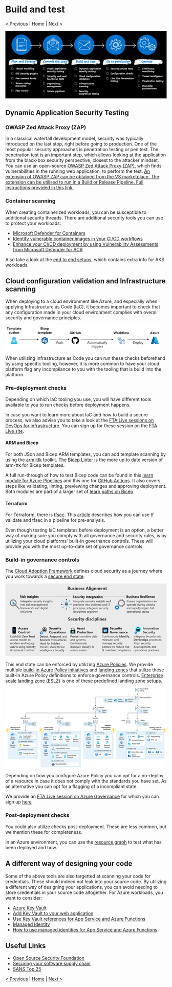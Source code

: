 # Build and test

[< Previous](./2-commit.md) | [Home](./readme.md) | [Next >](./4-goto-production.md)

![devsecops-controls](./media/devsecops-controls.png)

## Dynamic Application Security Testing

### OWASP Zed Attack Proxy (ZAP)

In a classical waterfall development model, security was typically introduced on the last stop, right before going to production. One of the most popular security approaches is penetration testing or pen test. The penetration test is an important step, which allows looking at the application from the black-box security perspective, closest to the attacker mindset. You can use an open-source [OWASP Zed Attack Proxy (ZAP)](https://owasp.org/www-project-zap/), which finds vulnerabilities in the running web application, to perform the test. [An extension of OWASP ZAP can be obtained from the VS marketplace. The extension can be utilised to run in a Build or Release Pipeline. Full instructions provided in this link.](https://marketplace.visualstudio.com/items?itemName=CSE-DevOps.zap-scanner)

### Container scanning

When creating containerized workloads, you can be susceptible to additional security threads. There are additional security tools you can use to protect your workloads:
- [Microsoft Defender for Containers](https://docs.microsoft.com/azure/defender-for-cloud/defender-for-containers-introduction?tabs=defender-for-container-arch-aks#architecture-overview)
- [Identify vulnerable container images in your CI/CD workflows](https://docs.microsoft.com/azure/defender-for-cloud/defender-for-container-registries-cicd)
- [Enhance your CI/CD deployment by using Vulnerability Assessments from Microsoft Defender for ACR](https://techcommunity.microsoft.com/t5/microsoft-defender-for-cloud/enhance-your-ci-cd-deployment-by-using-vulnerability-assessments/ba-p/2102516)

Also take a look at the [end to end setups](./6-end-to-end.md), which contains extra info for AKS workloads.

## Cloud configuration validation and Infrastructure scanning

When deploying to a cloud environment like Azure, and especially when applying Infrastructure as Code (IaC), it becomes important to check that any configuration made in your cloud environment complies with overall security and governance principles.

![Typical IaC workflow](media/IaC.png)

When utilizing Infrastructure as Code you can run these checks beforehand by using specific tooling, however, it is more common to have your cloud platform flag any incompliance to you with the tooling that is build into the platform.

### Pre-deployment checks

Depending on which IaC tooling you use, you will have different tools available to you to run checks before deployment happens.

In case you want to learn more about IaC and how to build a secure process, we also advise you to take a look at the [FTA Live sessions on DevOps for infrastructure](https://github.com/Azure/FTALive-Sessions/blob/main/content/devops/part-3-infra.md). You can sign up for these session on the [FTA Live site](https://fasttrack.azure.com/live/category/DevOps).

#### ARM and Bicep

For both JSon and Bicep ARM templates, you can add template scanning by using the [arm-ttk](https://github.com/Azure/arm-ttk) toolkit. The [Bicep Linter](https://docs.microsoft.com/azure/azure-resource-manager/bicep/linter) is the more up to date version of arm-ttk for Bicep templates. 

A full run-through of how to test Bicep code can be found in this [learn module for Azure Pipelines](https://docs.microsoft.com/learn/modules/test-bicep-code-using-azure-pipelines/) and this one for [GitHub Actions](https://docs.microsoft.com/learn/modules/test-bicep-code-using-github-actions/). It also covers steps like validating, linting, previewing changes and approving deployment. Both modules are part of a larger set of [learn paths on Bicep](https://docs.microsoft.com/azure/azure-resource-manager/bicep/learn-bicep)

#### Terraform

For Terraform, there is [tfsec](https://aquasecurity.github.io/tfsec/v1.4.2/). This [article](https://www.winopsdba.com/blog/azure-cloud-terraform-validate-and-sast.html) describes how you can use tf validate and tfsec in a pipeline for pre-analysis.

Even though testing IaC templates before deployment is an option, a better way of making sure you comply with all governance and security rules, is by utilizing your cloud platforms' built-in governance controls. These will provide you with the most up-to-date set of governance controls.

### Build-in governance controls

The [Cloud Adoption Framework](https://docs.microsoft.com/azure/cloud-adoption-framework/) defines cloud security as a journey where you work towards a [secure end state](https://docs.microsoft.com/azure/cloud-adoption-framework/secure/). 

![Envision a security end state](media/secure-methodology.png)

This end state can be enforced by utilizing [Azure Policies](https://docs.microsoft.com/azure/governance/policy/overview). We provide multiple [build-in Azure Policy initiatives](https://docs.microsoft.com/azure/governance/policy/samples/built-in-initiatives) and [landing zones](https://docs.microsoft.com/azure/cloud-adoption-framework/ready/landing-zone/implementation-options) that utilize these built-in Azure Policy definitions to enforce governance controls. [Enterprise scale landing zone (ESLZ)](https://docs.microsoft.com/azure/cloud-adoption-framework/ready/enterprise-scale/) is one of these predefined landing zone setups.

![enterprise scale hub and spoke](media/es-hubspoke.png)

Depending on how you configure Azure Policy you can opt for a no-deploy of a resource in case it does not comply with the standards you have set. As an alternative you can opt for a flagging of a incompliant state.

We provide an [FTA Live session on Azure Governance](https://github.com/Azure/FTALive-Sessions/tree/main/content/management-governance/governance) for which you can sign up [here](https://fasttrack.azure.com/live/category/Governance)

### Post-deployment checks

You could also utilize checks post-deployment. These are less common, but we mention these for completeness.

In an Azure environment, you can use the [resource graph](https://docs.microsoft.com/azure/governance/resource-graph/samples/advanced?tabs=azure-cli) to test what has been deployed and how.

## A different way of designing your code

Some of the above tools are also targetted at scanning your code for credentials. These should indeed not leak into your source code. By utilizing a different way of designing your applications, you can avoid needing to store credentials in your source code altogether. For Azure workloads, you want to consider: 

- [Azure Key Vault](https://docs.microsoft.com/azure/key-vault/general/overview)
- [Add Key Vault to your web application](https://docs.microsoft.com/azure/key-vault/general/vs-key-vault-add-connected-service)
- [Use Key Vault references for App Service and Azure Functions](https://docs.microsoft.com/azure/app-service/app-service-key-vault-references)
- [Managed Identity](https://docs.microsoft.com/azure/active-directory/managed-identities-azure-resources/overview)
- [How to use managed identities for App Service and Azure Functions](https://docs.microsoft.com/azure/app-service/overview-managed-identity?tabs=portal%2Chttp)

## Useful Links

- [Open Source Security Foundation](https://openssf.org/)
- [Securing your software supply chain](https://docs.github.com/en/code-security/supply-chain-security)
- [SANS Top 25](http://cwe.mitre.org/top25/archive/2021/2021_cwe_top25.html)

[< Previous](./2-commit.md) | [Home](./readme.md) | [Next >](./4-goto-production.md)